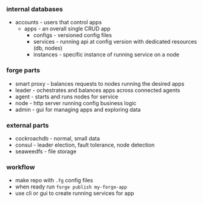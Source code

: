 
### internal databases

- accounts - users that control apps
  - apps - an overall single CRUD app
    - configs - versioned config files
    - services - running api at config version with dedicated resources (db, nodes)
    - instances - specific instance of running service on a node

### forge parts
- smart proxy - balances requests to nodes running the desired apps
- leader - ochestrates and balances apps across connected agents
- agent - starts and runs nodes for service
- node - http server running config business logic
- admin - gui for managing apps and exploring data

### external parts
- cockroachdb - normal, small data
- consul - leader election, fault tolerance, node detection
- seaweedfs - file storage

### workflow
- make repo with `.fg` config files
- when ready run `forge publish my-forge-app`
- use cli or gui to create running services for app